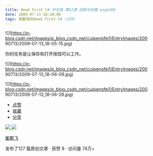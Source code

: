 ```yaml
---
title: Head First C# 中文版 第12章 回顾与前瞻 page560
date: 2009-07-13 18:20:00
tags: 我翻译的Head First C#（习作）
---
```

![](https://p-blog.csdn.net/images/p_blog_csdn_net/cuipengfei1/EntryImages/200
90713/2009-07-13_18-05-15.jpg)

你的任务是让保存和打开按钮可以工作。

  

![](https://p-blog.csdn.net/images/p_blog_csdn_net/cuipengfei1/EntryImages/200
90713/2009-07-13_18-06-09.jpg)

![](https://p-blog.csdn.net/images/p_blog_csdn_net/cuipengfei1/EntryImages/200
90713/2009-07-13_18-06-28.jpg)

  * [ 点赞  ](javascript:;)
  * [ 收藏  ](javascript:;)
  * [ 分享 ](javascript:;)

[ ![](https://profile.csdnimg.cn/5/2/5/3_cuipengfei1)
![](https://g.csdnimg.cn/static/user-reg-year/1x/11.png)
](https://blog.csdn.net/cuipengfei1)

[ 崔鹏飞 ](https://blog.csdn.net/cuipengfei1)

发布了127 篇原创文章  ·  获赞 8  ·  访问量 74万+


